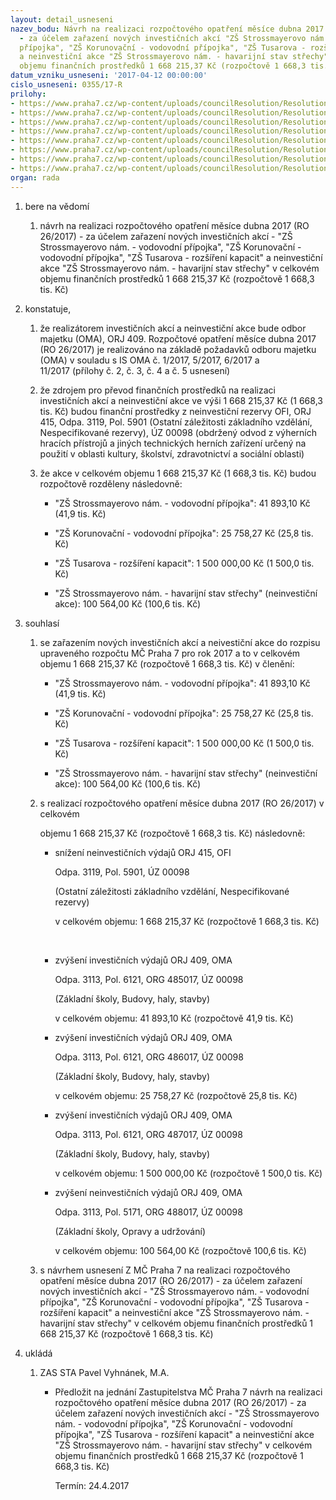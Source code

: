 ```yaml
---
layout: detail_usneseni
nazev_bodu: Návrh na realizaci rozpočtového opatření měsíce dubna 2017 (RO 26/2017)
  - za účelem zařazení nových investičních akcí "ZŠ Strossmayerovo nám. - vodovodní
  přípojka", "ZŠ Korunovační - vodovodní přípojka", "ZŠ Tusarova - rozšíření kapacit"
  a neinvestiční akce "ZŠ Strossmayerovo nám. - havarijní stav střechy" v celkovém
  objemu finančních prostředků 1 668 215,37 Kč (rozpočtově 1 668,3 tis. Kč)
datum_vzniku_usneseni: '2017-04-12 00:00:00'
cislo_usneseni: 0355/17-R
prilohy:
- https://www.praha7.cz/wp-content/uploads/councilResolution/Resolutions/28580/export/Duvodovazprava~190107.docx
- https://www.praha7.cz/wp-content/uploads/councilResolution/Resolutions/28580/export/c201_RO_OMA_04_2017_ZS_Stross_pripojka~190106.doc
- https://www.praha7.cz/wp-content/uploads/councilResolution/Resolutions/28580/export/c305_RO_OMA_04_2017_ZS_Tusarova_kapacity~190105.doc
- https://www.praha7.cz/wp-content/uploads/councilResolution/Resolutions/28580/export/c406_RO_OMA_04_2017_ZS_Korunovacni_pripojka~190104.doc
- https://www.praha7.cz/wp-content/uploads/councilResolution/Resolutions/28580/export/c511_RO_OMA_04_2017_ZS_Stross_strecha~190103.doc
- https://www.praha7.cz/wp-content/uploads/councilResolution/Resolutions/28580/export/sestavaORJ415~190102.pdf
- https://www.praha7.cz/wp-content/uploads/councilResolution/Resolutions/28580/export/navrhusnZMC~190101.pdf
- https://www.praha7.cz/wp-content/uploads/councilResolution/Resolutions/28580/export/export~296287.pdf
organ: rada
---
```

<OL class=urzList_view id=urzList>
<LI class=urzClass1><SPAN name="1">bere na vědomí</SPAN> 
<OL class=urzOlClass>
<LI class=urzClass2 style="TEXT-ALIGN: left"><SPAN>
<P>návrh na realizaci rozpočtového opatření měsíce dubna 2017 (RO 26/2017) - za účelem zařazení nových investičních akcí - "ZŠ Strossmayerovo nám. - vodovodní přípojka", "ZŠ Korunovační - vodovodní přípojka", "ZŠ Tusarova - rozšíření kapacit" a neinvestiční akce "ZŠ Strossmayerovo nám. - havarijní stav střechy" v celkovém objemu finančních prostředků 1 668 215,37 Kč (rozpočtově 1 668,3 tis. Kč)</P></SPAN></LI></OL></LI>
<LI class=urzClass1><SPAN name="50">konstatuje,</SPAN> 
<OL class=urzOlClass>
<LI class=urzClass2 style="TEXT-ALIGN: left"><SPAN>
<P>že realizátorem investičních akcí a neinvestiční akce&nbsp;bude odbor majetku (OMA), ORJ 409. Rozpočtové opatření měsíce dubna 2017 (RO 26/2017) je realizováno na základě požadavků odboru majetku (OMA) v&nbsp;souladu s IS OMA č. 1/2017, 5/2017, 6/2017 a 11/2017&nbsp;(přílohy č. 2, č. 3, č. 4 a č. 5&nbsp;usnesení)</P></SPAN></LI>
<LI class=urzClass2 style="TEXT-ALIGN: left"><SPAN>
<P>že zdrojem pro převod finančních prostředků na realizaci investičních akcí a neinvestiční akce&nbsp;ve výši&nbsp;1 668 215,37 Kč (1 668,3 tis. Kč) budou finanční prostředky z neinvestiční rezervy OFI, ORJ 415, Odpa. 3119, Pol. 5901 (Ostatní záležitosti základního vzdělání, Nespecifikované rezervy), ÚZ 00098 (obdržený odvod z výherních hracích přístrojů a jiných technických herních zařízení&nbsp;určený na použití v oblasti kultury, školství, zdravotnictví a sociální oblasti)</P></SPAN></LI>
<LI class=urzClass2 style="TEXT-ALIGN: left"><SPAN>
<P>že akce v celkovém objemu 1 668 215,37 Kč (1 668,3 tis. Kč) budou rozpočtově rozděleny následovně:</P></SPAN>
<UL class=urzUlClass>
<LI class=urzClass3 style="TEXT-ALIGN: left"><SPAN>
<P>"ZŠ Strossmayerovo nám. - vodovodní přípojka": 41 893,10 Kč (41,9 tis. Kč)</P></SPAN></LI>
<LI class=urzClass3 style="TEXT-ALIGN: left"><SPAN>
<P>"ZŠ Korunovační - vodovodní přípojka": 25 758,27 Kč (25,8 tis. Kč)</P></SPAN></LI>
<LI class=urzClass3 style="TEXT-ALIGN: left"><SPAN>
<P>"ZŠ Tusarova - rozšíření kapacit": 1 500 000,00 Kč (1 500,0 tis. Kč)</P></SPAN></LI>
<LI class=urzClass3 style="TEXT-ALIGN: left"><SPAN>
<P>"ZŠ Strossmayerovo nám. - havarijní stav střechy" (neinvestiční akce): 100 564,00 Kč (100,6 tis. Kč)</P></SPAN></LI></UL></LI></OL></LI>
<LI class=urzClass1><SPAN name="26">souhlasí</SPAN> 
<OL class=urzOlClass>
<LI class=urzClass2 style="TEXT-ALIGN: left"><SPAN>
<P>se zařazením nových investičních akcí a neivestiční akce&nbsp;do rozpisu upraveného rozpočtu MČ Praha 7 pro rok 2017 a to v celkovém objemu&nbsp;1 668 215,37&nbsp;Kč (rozpočtově&nbsp;1 668,3 tis. Kč) v členění:</P></SPAN>
<UL class=urzUlClass>
<LI class=urzClass3 style="TEXT-ALIGN: left"><SPAN>
<P>"ZŠ Strossmayerovo nám. - vodovodní přípojka": 41 893,10 Kč (41,9 tis. Kč)</P></SPAN></LI>
<LI class=urzClass3 style="TEXT-ALIGN: left"><SPAN>
<P>"ZŠ Korunovační - vodovodní přípojka": 25 758,27 Kč (25,8 tis. Kč)</P></SPAN></LI>
<LI class=urzClass3 style="TEXT-ALIGN: left"><SPAN>
<P>"ZŠ Tusarova - rozšíření kapacit": 1 500 000,00 Kč (1 500,0 tis. Kč)</P></SPAN></LI>
<LI class=urzClass3 style="TEXT-ALIGN: left"><SPAN>
<P>"ZŠ Strossmayerovo nám. - havarijní stav střechy" (neinvestiční akce): 100 564,00 Kč (100,6 tis. Kč)</P></SPAN></LI></UL></LI>
<LI class=urzClass2 style="TEXT-ALIGN: left"><SPAN>
<P>s realizací rozpočtového opatření měsíce&nbsp;dubna 2017 (RO 26/2017) v celkovém</P>
<P>objemu&nbsp;1 668 215,37&nbsp;Kč (rozpočtově&nbsp;1 668,3 tis. Kč) následovně:</P></SPAN>
<UL class=urzUlClass>
<LI class=urzClass3 style="TEXT-ALIGN: left"><SPAN>
<P>snížení neinvestičních výdajů ORJ 415, OFI</P>
<P>Odpa. 3119, Pol. 5901, ÚZ 00098</P>
<P>(Ostatní záležitosti základního vzdělání, Nespecifikované rezervy)</P>
<P>v celkovém objemu: 1 668 215,37 Kč (rozpočtově&nbsp;1 668,3 tis. Kč)</P>
<P>&nbsp;</P></SPAN></LI>
<LI class=urzClass3 style="TEXT-ALIGN: left"><SPAN>
<P>zvýšení investičních výdajů ORJ 409, OMA</P>
<P>Odpa. 3113, Pol. 6121, ORG 485017, ÚZ 00098</P>
<P>(Základní školy, Budovy, haly, stavby)</P>
<P>v celkovém objemu: 41 893,10 Kč (rozpočtově 41,9 tis. Kč)</P></SPAN></LI>
<LI class=urzClass3 style="TEXT-ALIGN: left"><SPAN>
<P>zvýšení investičních výdajů ORJ 409, OMA</P>
<P>Odpa. 3113, Pol. 6121, ORG 486017, ÚZ 00098</P>
<P>(Základní školy, Budovy, haly, stavby)</P>
<P>v celkovém objemu: 25 758,27 Kč (rozpočtově 25,8 tis. Kč)</P></SPAN></LI>
<LI class=urzClass3 style="TEXT-ALIGN: left"><SPAN>
<P>zvýšení investičních výdajů ORJ 409, OMA</P>
<P>Odpa. 3113, Pol. 6121, ORG 487017, ÚZ 00098</P>
<P>(Základní školy, Budovy, haly, stavby)</P>
<P>v celkovém objemu: 1 500 000,00 Kč (rozpočtově 1 500,0 tis. Kč)</P></SPAN></LI>
<LI class=urzClass3 style="TEXT-ALIGN: left"><SPAN>
<P>zvýšení neinvestičních výdajů ORJ 409, OMA</P>
<P>Odpa. 3113, Pol. 5171, ORG 488017, ÚZ 00098</P>
<P>(Základní školy, Opravy a udržování)</P>
<P>v celkovém objemu: 100 564,00 Kč (rozpočtově 100,6 tis. Kč)</P></SPAN></LI></UL></LI>
<LI class=urzClass2 style="TEXT-ALIGN: left"><SPAN>
<P>s návrhem usnesení Z MČ Praha 7&nbsp;na realizaci rozpočtového opatření měsíce dubna 2017 (RO 26/2017) - za účelem zařazení nových investičních akcí - "ZŠ Strossmayerovo nám. - vodovodní přípojka", "ZŠ Korunovační - vodovodní přípojka", "ZŠ Tusarova - rozšíření kapacit" a neinvestiční akce "ZŠ Strossmayerovo nám. - havarijní stav střechy" v celkovém objemu finančních prostředků 1 668 215,37 Kč (rozpočtově&nbsp;1 668,3 tis. Kč)</P></SPAN></LI></OL></LI>
<LI class=urzClass1 id=urzUkoly><SPAN name="1">ukládá</SPAN>
<OL class=urzOlClass>
<LI class=urzClass2><SPAN>
<P>ZAS STA Pavel Vyhnánek, M.A.</P></SPAN>
<UL class=urzUlClass>
<LI class=urzClass3><SPAN>
<P>Předložit na jednání Zastupitelstva MČ Praha 7 návrh na realizaci rozpočtového opatření měsíce dubna 2017 (RO 26/2017) - za účelem zařazení nových investičních akcí - "ZŠ Strossmayerovo nám. - vodovodní přípojka", "ZŠ Korunovační - vodovodní přípojka", "ZŠ Tusarova - rozšíření kapacit" a neinvestiční akce "ZŠ Strossmayerovo nám. - havarijní stav střechy" v celkovém objemu finančních prostředků 1 668 215,37 Kč (rozpočtově 1 668,3 tis. Kč)</P></SPAN><SPAN class=urzUkolTermin>Termín:&nbsp;24.4.2017</SPAN></LI></UL></LI></OL></LI></OL>